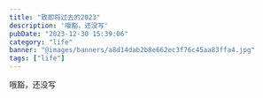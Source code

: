 ```yaml
---
title: "致即将过去的2023"
description: '哦豁，还没写'
pubDate: "2023-12-30 15:39:06"
category: "life"
banner: "@images/banners/a8d14dab2b8e662ec3f76c45aa83ffa4.jpg"
tags: ["life"]
---
```


哦豁，还没写